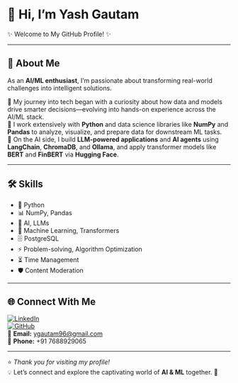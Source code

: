 # 👋 Hi, I’m **Yash Gautam**

✨ Welcome to My GitHub Profile! ✨  

---

## 💫 About Me
As an **AI/ML enthusiast**, I’m passionate about transforming real-world challenges into intelligent solutions.  

🔹 My journey into tech began with a curiosity about how data and models drive smarter decisions—evolving into hands-on experience across the AI/ML stack.  
🔹 I work extensively with **Python** and data science libraries like **NumPy** and **Pandas** to analyze, visualize, and prepare data for downstream ML tasks.  
🔹 On the AI side, I build **LLM-powered applications** and **AI agents** using **LangChain**, **ChromaDB**, and **Ollama**, and apply transformer models like **BERT** and **FinBERT** via **Hugging Face**.  

---

## 🛠️ Skills
- 🐍 Python  
- 📊 NumPy, Pandas  
- 🤖 AI, LLMs  
- 🔬 Machine Learning, Transformers  
- 🗄️ PostgreSQL  
- ⚡ Problem-solving, Algorithm Optimization  
- ⏳ Time Management  
- 🛡️ Content Moderation  

---

## 🌐 Connect With Me
[![LinkedIn](https://img.shields.io/badge/LinkedIn-%230077B5.svg?logo=linkedin&logoColor=white)](https://www.linkedin.com/in/yash-gautam-47084436b)  
[![GitHub](https://img.shields.io/badge/GitHub-%23121011.svg?logo=github&logoColor=white)](https://github.com/yashgautam1998)  
📧 **Email:** ygautam96@gmail.com  
📱 **Phone:** +91 7688929065  

---
⭐️ *Thank you for visiting my profile!*  
💡 Let’s connect and explore the captivating world of **AI & ML** together. 🚀
